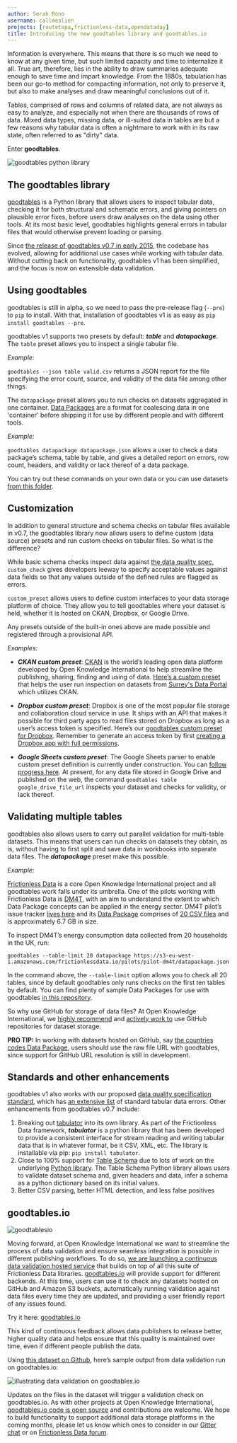```yaml
---
author: Serah Rono
username: callmealien
projects: [routetopa,frictionless-data,opendataday]
title: Introducing the new goodtables library and goodtables.io
---
```


Information is everywhere. This means that there is so much we need to know at any given time, but such limited capacity and time to internalize it all. True art, therefore, lies in the ability to draw summaries adequate enough to save time and impart knowledge. From the 1880s, tabulation has been our go-to method for compacting information, not only to preserve it, but also to make analyses and draw meaningful conclusions out of it.

Tables, comprised of rows and columns of related data, are not always as easy to analyze, and especially not when there are thousands of rows of data. Mixed data types, missing data, or ill-suited data in tables are but a few reasons why tabular data is often a nightmare to work with in its raw state, often referred to as "dirty" data.

Enter **goodtables**.

![goodtables python library](/img/posts/goodtables-python-library.png)


## The goodtables library

[goodtables](https://github.com/frictionlessdata/goodtables-py/) is a Python library that allows users to inspect tabular data, checking it for both structural and schematic errors, and giving pointers on plausible error fixes, before users draw analyses on the data using other tools. At its most basic level, goodtables highlights general errors in tabular files that would otherwise prevent loading or parsing.

Since [the release of goodtables v0.7 in early 2015](http://okfnlabs.org/blog/2015/02/20/introducing-goodtables.html), the codebase has evolved, allowing for additional use cases while working with tabular data.  Without cutting back on functionality, goodtables v1 has been simplified, and the focus is now on extensible data validation.

## Using goodtables

goodtables is still in alpha, so we need to pass the pre-release flag (`--pre`) to `pip` to install.  With that, installation of goodtables v1 is as easy as `pip install goodtables --pre`.

goodtables v1 supports two presets by default: **_table_**  and **_datapackage_**.  The `table` preset allows you to inspect a single tabular file.

_Example:_

`goodtables --json table valid.csv` returns a JSON report for the file specifying the error count, source, and validity of the data file among other things.

The `datapackage` preset allows you to run checks on datasets aggregated in one container.  [Data Packages](http://specs.frictionlessdata.io/data-package/) are a format for coalescing data in one 'container' before shipping it for use by different people and with different tools.

_Example:_

`goodtables datapackage datapackage.json` allows a user to check a data package’s schema, table by table, and gives a detailed report on errors, row count, headers, and validity or lack thereof of a data package.

You can try out these commands on your own data or you can use datasets [from this folder](https://github.com/frictionlessdata/goodtables-py/tree/master/data).

## Customization

In addition to general structure and schema checks on tabular files available in v0.7, the goodtables library now allows users to define custom (data source) presets and run custom checks on tabular files. So what is the difference?

While basic schema checks inspect data against [the data quality spec](https://github.com/frictionlessdata/data-quality-spec), `custom_check` gives developers leeway to specify acceptable values against data fields so that any values outside of the defined rules are flagged as errors.

`custom_preset` allows users to define custom interfaces to your data storage platform of choice. They allow you to tell goodtables where your dataset is held, whether it is hosted on CKAN, Dropbox, or Google Drive.

Any presets outside of the built-in ones above are made possible and registered through a provisional API.

_Examples:_

+ **_CKAN custom preset_**:
[CKAN](http://ckan.org) is the world’s leading open data platform developed by Open Knowledge International to help streamline the publishing, sharing, finding and using of data.
[Here’s a custom preset](https://github.com/frictionlessdata/goodtables-py/blob/master/examples/ckan.py) that helps the user run inspection on datasets from [Surrey's Data Portal](http://data.surrey.ca) which utilizes CKAN.

+ **_Dropbox custom preset_**:
Dropbox is one of the most popular file storage and collaboration cloud service in use. It ships with an API that makes it possible for third party apps to read files stored on Dropbox as long as a user’s access token is specified. Here’s our [goodtables custom preset for Dropbox](https://github.com/frictionlessdata/goodtables-py/blob/master/examples/dropbox.py). Remember to generate an access token by first [creating a Dropbox app with full permissions](https://www.dropbox.com/developers/apps).

+ **_Google Sheets custom preset_**:
The Google Sheets parser to enable custom preset definition is currently under construction. You can [follow progress here](https://github.com/frictionlessdata/tabulator-py/issues/117). At present, for any data file stored in Google Drive and published on the web, the command `goodtables table google_drive_file_url` inspects your dataset and checks for validity, or lack thereof.

## Validating multiple tables

goodtables also allows users to carry out parallel validation for multi-table datasets. This means that users can run checks on datasets they obtain, as is, without having to first split and save data in workbooks into separate data files. The **_datapackage_** preset make this possible.

_Example:_

[Frictionless Data](http://frictionlessdata.io) is a core Open Knowledge International project and all goodtables work falls under its umbrella. One of the pilots working with Frictionless Data is [DM4T](https://github.com/frictionlessdata/pilot-dm4t), with an aim to understand the extent to which Data Package concepts can be applied in the energy sector. DM4T pilot’s issue tracker [lives here](https://github.com/frictionlessdata/pilot-dm4t) and its [Data Package](https://s3-eu-west-1.amazonaws.com/frictionlessdata.io/pilots/pilot-dm4t/datapackage.json) comprises of [20 CSV files](http://data.okfn.org/tools/view?url=https%3A%2F%2Fs3-eu-west-1.amazonaws.com%2Ffrictionlessdata.io%2Fpilots%2Fpilot-dm4t%2Fdatapackage.json) and is approximately 6.7 GB in size.

To inspect DM4T’s energy consumption data collected from 20 households in the UK, run:

```
goodtables --table-limit 20 datapackage https://s3-eu-west-1.amazonaws.com/frictionlessdata.io/pilots/pilot-dm4t/datapackage.json
```

In the command above, the `--table-limit` option allows you to check all 20 tables, since by default goodtables only runs checks on the first ten tables by default.  You can find plenty of sample Data Packages for use with goodtables [in this repository](https://github.com/datasets/).

So why use GitHub for storage of data files?  At Open Knowledge International, we [highly recommend](http://blog.okfn.org/2013/07/02/git-and-github-for-data/) and [actively work to](http://blog.okfn.org/2016/11/29/git-for-data-analysis-why-version-control-is-essential-collaboration-public-trust/) use GitHub repositories for dataset storage.

**PRO TIP:**
In working with datasets hosted on GitHub, say [the countries codes Data Package](https://github.com/datasets/country-codes), users should use the raw file URL with goodtables, since support for GitHub URL resolution is still in development.

## Standards and other enhancements

goodtables v1 also works with our proposed [data quality specification standard](https://github.com/frictionlessdata/data-quality-spec), which has [an extensive list](https://github.com/frictionlessdata/goodtables-py/blob/master/goodtables/spec.json) of standard tabular data errors.  Other enhancements from goodtables v0.7 include:

1. Breaking out [tabulator](http://github.com/frictionlessdata/tabulator) into its own library.  As part of the Frictionless Data framework, **_tabulator_** is a python library that has been developed to provide a consistent interface for stream reading and writing tabular data that is in whatever format, be it CSV, XML, etc. The library is installable via pip: `pip install tabulator`.
2. Close to 100% support for  [Table Schema](http://specs.frictionlessdata.io/table-schema/) due to lots of work on the underlying [Python library](https://github.com/frictionlessdata/jsontableschema-py).  The Table Schema Python library allows users to validate dataset schema and, given headers and data, infer a schema as a python dictionary based on its initial values.
3. Better CSV parsing, better HTML detection, and less false positives

## goodtables.io

![goodtablesio](/img/posts/goodtablesio.jpg)

Moving forward, at Open Knowledge International we want to streamline the process of data validation and ensure seamless integration is possible in different publishing workflows. To do so, [we are launching a continuous data validation hosted service](https://discuss.okfn.org/t/launching-goodtables-io-tell-us-what-you-think/5165) that builds on top of all this suite of Frictionless Data libraries.  [goodtables.io](http://goodtables.io) will provide support for different backends. At this time, users can use it to check any datasets hosted on GitHub and Amazon S3 buckets, automatically running validation against data files every time they are updated, and providing a user friendly report of any issues found.

Try it here: [goodtables.io](http://goodtables.io)

This kind of continuous feedback allows data publishers to release better, higher quality data and helps ensure that this quality is maintained over time, even if different people publish the data.

Using [this dataset on Github](http://goodtables.io/github/frictionlessdata/example-goodtables.io), here’s sample output from data validation run on goodtables.io:

![illustrating data validation on goodtables.io](/img/posts/goodtablesio-validation.png)

Updates on the files in the dataset will trigger a validation check on goodtables.io. As with other projects at Open Knowledge International, [goodtables.io code is open source](https://github.com/frictionlessdata/goodtables.io) and contributions are welcome. We hope to build functionality to support additional data storage platforms in the coming months, please let us know which ones to consider in our [Gitter chat](https://gitter.im/frictionlessdata/chat) or on [Frictionless Data forum](https://discuss.okfn.org/c/frictionless-data).
